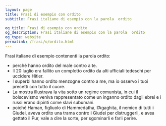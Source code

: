 ```yaml
---
layout: page
title: Frasi di esempio con ordito 
subtitle: Frasi italiane di esempio con la parola  ordito

og_title: Frasi di esempio con ordito 
og_description: Frasi italiane di esempio con la parola  ordito
og_type: website
permalink: /frasi/o/ordito.html
---
```


Frasi italiane di esempio contenenti la parola ordito:


- perché hanno ordito del male contro a te.
- Il 20 luglio era fallito un complotto ordito da alti ufficiali tedeschi per uccidere Hitler.
- I superbi hanno ordito menzogne contro a me, ma io osservo i tuoi precetti con tutto il cuore.
- La mostra illustrava la vita sotto un regime comunista, in cui il bolscevismo veniva rappresentato come un inganno ordito dagli ebrei e i russi erano dipinti come slavi subumani.
- poiché Haman, figliuolo di Hammedatha, l’Agaghita, il nemico di tutti i Giudei, aveva ordito una trama contro i Giudei per distruggerli, e avea gettato il Pur, vale a dire la sorte, per sgominarli e farli perire.
